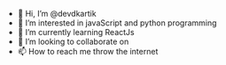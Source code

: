 - 👋 Hi, I’m @devdkartik
- 👀 I’m interested in javaScript and python programming
- 🌱 I’m currently learning ReactJs
- 💞️ I’m looking to collaborate on 
- 📫 How to reach me throw the internet

<!---
devdkartik/devdkartik is a ✨ special ✨ repository because its `README.md` (this file) appears on your GitHub profile.
You can click the Preview link to take a look at your changes.
--->
